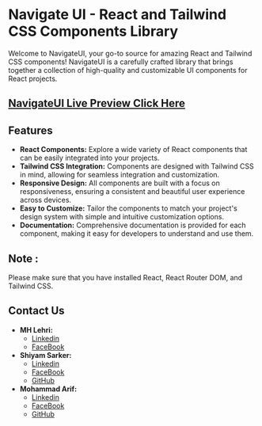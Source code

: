 # Navigate UI - React and Tailwind CSS Components Library

Welcome to NavigateUI, your go-to source for amazing React and Tailwind CSS components! NavigateUI is a carefully crafted library that brings together a collection of high-quality and customizable UI
components for React projects.

## [NavigateUI Live Preview Click Here](https://navigateui.com)

## Features

-   **React Components:** Explore a wide variety of React components that can be easily integrated into your projects.
-   **Tailwind CSS Integration:** Components are designed with Tailwind CSS in mind, allowing for seamless integration and customization.
-   **Responsive Design:** All components are built with a focus on responsiveness, ensuring a consistent and beautiful user experience across devices.
-   **Easy to Customize:** Tailor the components to match your project's design system with simple and intuitive customization options.
-   **Documentation:** Comprehensive documentation is provided for each component, making it easy for developers to understand and use them.

## Note : 
Please make sure that you have installed React, React Router DOM, and Tailwind CSS.

## Contact Us

-   **MH Lehri:**
    -   [Linkedin](https://www.linkedin.com/in/mahmud-hassan-lehri/)
    -   [FaceBook](https://www.facebook.com/mahmudhassanlehri)
-   **Shiyam Sarker:**
    -   [Linkedin](https://www.linkedin.com/in/shiyam-sarker/)
    -   [FaceBook](https://www.facebook.com/shiyamsarker/)
    -   [GitHub](https://github.com/shiyam-sarker10)
-   **Mohammad Arif:**
    -   [Linkedin](https://www.linkedin.com/in/mohammad-arif-khan-504b27210/)
    -   [FaceBook](https://web.facebook.com/profile.php?id=100052356673540)
    -   [GitHub](https://github.com/Mohammadarifcoding)
